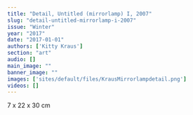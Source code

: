 ```yaml
---
title: "Detail, Untitled (mirrorlamp) I, 2007"
slug: "detail-untitled-mirrorlamp-i-2007"
issue: "Winter"
year: "2017"
date: "2017-01-01"
authors: ['Kitty Kraus']
section: "art"
audio: []
main_image: ""
banner_image: ""
images: ['sites/default/files/KrausMirrorlampdetail.png']
videos: []
---
```

7 x 22 x 30 cm

